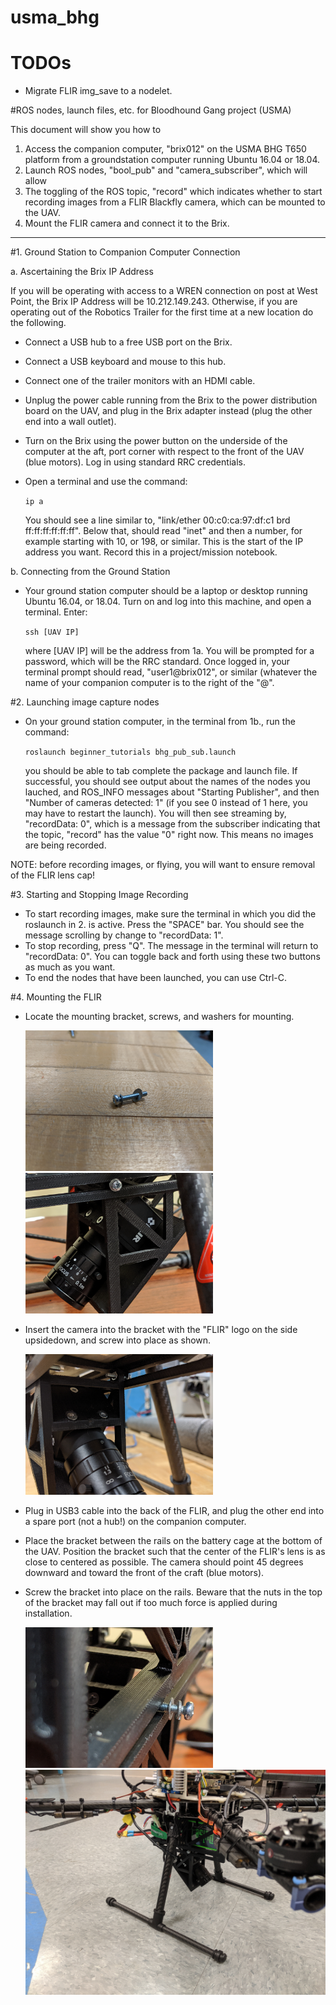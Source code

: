 # usma_bhg
# TODOs
- Migrate FLIR img_save to a nodelet.




#ROS nodes, launch files, etc. for Bloodhound Gang project (USMA)

This document will show you how to 
1. Access the companion computer, "brix012" on the USMA BHG T650 platform from a groundstation computer running Ubuntu 16.04 or 18.04.
2. Launch ROS nodes, "bool_pub" and "camera_subscriber", which will allow
3. The toggling of the ROS topic, "record" which indicates whether to start recording images from a FLIR Blackfly camera, which can be mounted to the UAV.
4. Mount the FLIR camera and connect it to the Brix.
------------------------------------------------------
#1. Ground Station to Companion Computer Connection
   
a. Ascertaining the Brix IP Address
   
   If you will be operating with access to a WREN connection on post at West Point, the Brix IP Address will be
   10.212.149.243. 
   Otherwise, if you are operating out of the Robotics Trailer for the first time at a new location do the following.
   - Connect a USB hub to a free USB port on the Brix.
   - Connect a USB keyboard and mouse to this hub.
   - Connect one of the trailer monitors with an HDMI cable.
   - Unplug the power cable running from the Brix to the power distribution board on the UAV, and plug in the Brix adapter
     instead (plug the other end into a wall outlet).
   - Turn on the Brix using the power button on the underside of the computer at the aft, port corner with respect to the
     front of the UAV (blue motors).  Log in using standard RRC credentials.
   - Open a terminal and use the command:  
   
      `ip a`  
   
     You should see a line similar to, "link/ether 00:c0:ca:97:df:c1 brd
     ff:ff:ff:ff:ff:ff".  Below that, should read "inet" and then a number, for example starting with 10, or 198, or 
     similar.  This is the start of the IP address you want.  Record this in a project/mission notebook.
   
b. Connecting from the Ground Station
   
   - Your ground station computer should be a laptop or desktop running Ubuntu 16.04, or 18.04.  Turn on and log into this machine, and open a terminal.  Enter:  
   
     `ssh [UAV IP]`  
   
     where [UAV IP] will be the address from 1a.  You will be prompted for a password, which will be the RRC standard.  Once 
    logged in, your terminal prompt should read, "user1@brix012", or similar (whatever the name of your companion computer is 
    to the right of the "@".
   
#2. Launching image capture nodes
   - On your ground station computer, in the terminal from 1b., run the command:  
                            
     `roslaunch beginner_tutorials bhg_pub_sub.launch`   
     
     you should be able to tab complete the package and launch file.  If successful, you should see output about the names of 
     the nodes you lauched, and ROS_INFO messages about "Starting Publisher", and then "Number of cameras detected: 1" (if 
     you see 0 instead of 1 here, you may have to restart the launch).  You will then see streaming by, "recordData: 0", 
     which is a message from the subscriber indicating that the topic, "record" has the value "0" right now.  This means no 
     images are being recorded.
  
NOTE: before recording images, or flying, you will want to ensure removal of the FLIR lens cap!

#3. Starting and Stopping Image Recording
   - To start recording images, make sure the terminal in which you did the roslaunch in 2. is active.  Press the "SPACE" 
     bar.  You should see the message scrolling by change to "recordData: 1".
   - To stop recording, press "Q".  The message in the terminal will return to "recordData: 0".  You can toggle back and 
     forth using these two buttons as much as you want.
   - To end the nodes that have been launched, you can use Ctrl-C.
   
#4. Mounting the FLIR
   - Locate the mounting bracket, screws, and washers for mounting.
     
     <img src="pictures/Bracket_to_Battery-Cage.jpg"
     alt="screws and washers"
     class="center"
     width="300px"/>
     <img src="pictures/FLIR_in_Bracket.jpg"
     alt="bracket"
     class="center"
     width="300px"/>
     
   - Insert the camera into the bracket with the "FLIR" logo on the side upsidedown, and screw into place as shown.
     
     <img src="pictures/FLIR_in_Bracket2.jpg"
     alt="bracket insall"
     class="center"
     width="300px"/>
     
   - Plug in USB3 cable into the back of the FLIR, and plug the other end into a spare port (not a hub!) on the companion 
   computer. 
   - Place the bracket between the rails on the battery cage at the bottom of the UAV.  Position the bracket such that the 
     center of the FLIR's lens is as close to centered as possible.  The camera should point 45 degrees downward and toward 
     the front of the craft (blue motors).
   - Screw the bracket into place on the rails.  Beware that the nuts in the top of the bracket may fall out if too much 
   force is applied during installation.
     
     <img src="pictures/FLIR_Screws_Washers.jpg"
     alt="screws and washers install"
     class="center"
     width="300px"/>
     <img src="pictures/FLIR_Installed.jpg"
     alt="fully installed"
     class = "center"
     width="600px"/>
